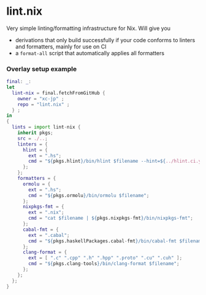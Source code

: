 # lint.nix

Very simple linting/formatting infrastructure for Nix.
Will give you
  - derivations that only build successfully if your code conforms to linters and formatters, mainly for use on CI
  - a `format-all` script that automatically applies all formatters

### Overlay setup example

```nix
final: _:
let
  lint-nix = final.fetchFromGitHub {
    owner = "xc-jp" ;
    repo = "lint.nix" ;
  } ;
in
{
  lints = import lint-nix {
    inherit pkgs;
    src = ./..;
    linters = {
      hlint = {
        ext = ".hs";
        cmd = "${pkgs.hlint}/bin/hlint $filename --hint=${../hlint.ci.yaml}";
      };
    };
    formatters = {
      ormolu = {
        ext = ".hs";
        cmd = "${pkgs.ormolu}/bin/ormolu $filename";
      };
      nixpkgs-fmt = {
        ext = ".nix";
        cmd = "cat $filename | ${pkgs.nixpkgs-fmt}/bin/nixpkgs-fmt";
      };
      cabal-fmt = {
        ext = ".cabal";
        cmd = "${pkgs.haskellPackages.cabal-fmt}/bin/cabal-fmt $filename";
      };
      clang-format = {
        ext = [ ".c" ".cpp" ".h" ".hpp" ".proto" ".cu" ".cuh" ];
        cmd = "${pkgs.clang-tools}/bin/clang-format $filename";
      };
    };
  };
}
```
